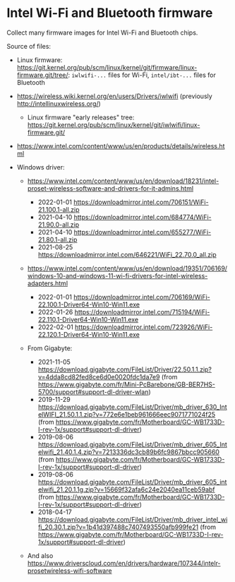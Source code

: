 # Intel Wi-Fi and Bluetooth firmware

Collect many firmware images for Intel Wi-Fi and Bluetooth chips.

Source of files:

- Linux firmware: <https://git.kernel.org/pub/scm/linux/kernel/git/firmware/linux-firmware.git/tree/>: `iwlwifi-...` files for Wi-Fi, `intel/ibt-...` files for Bluetooth
- <https://wireless.wiki.kernel.org/en/users/Drivers/iwlwifi> (previously <http://intellinuxwireless.org/>)

  - Linux firmware "early releases" tree: <https://git.kernel.org/pub/scm/linux/kernel/git/iwlwifi/linux-firmware.git/>

- <https://www.intel.com/content/www/us/en/products/details/wireless.html>
- Windows driver:

  - <https://www.intel.com/content/www/us/en/download/18231/intel-proset-wireless-software-and-drivers-for-it-admins.html>

    - 2022-01-01 <https://downloadmirror.intel.com/706151/WiFi-21.100.1-all.zip>
    - 2021-04-10 <https://downloadmirror.intel.com/684774/WiFi-21.90.0-all.zip>
    - 2021-04-10 <https://downloadmirror.intel.com/655277/WiFi-21.80.1-all.zip>
    - 2021-08-25 <https://downloadmirror.intel.com/646221/WiFi_22.70.0_all.zip>

  - <https://www.intel.com/content/www/us/en/download/19351/706169/windows-10-and-windows-11-wi-fi-drivers-for-intel-wireless-adapters.html>

    - 2022-01-01 <https://downloadmirror.intel.com/706169/WiFi-22.100.1-Driver64-Win10-Win11.exe>
    - 2022-01-26 <https://downloadmirror.intel.com/715194/WiFi-22.110.1-Driver64-Win10-Win11.exe>
    - 2022-02-01 <https://downloadmirror.intel.com/723926/WiFi-22.120.1-Driver64-Win10-Win11.exe>

  - From Gigabyte:

    - 2021-11-05 <https://download.gigabyte.com/FileList/Driver/22.50.1.1.zip?v=4dda8cd82fed8ce6d0e0020fdc1da7e9> (from <https://www.gigabyte.com/fr/Mini-PcBarebone/GB-BER7HS-5700/support#support-dl-driver-wlan>)
    - 2019-11-29 <https://download.gigabyte.com/FileList/Driver/mb_driver_630_IntelWIFI_21.50.1.1.zip?v=772e6e1beb961666eec9071771024f25> (from <https://www.gigabyte.com/fr/Motherboard/GC-WB1733D-I-rev-1x/support#support-dl-driver>)
    - 2019-08-06 <https://download.gigabyte.com/FileList/Driver/mb_driver_605_Intelwifi_21.40.1.4.zip?v=7213336dc3cb89b6fc9867bbcc905660> (from <https://www.gigabyte.com/fr/Motherboard/GC-WB1733D-I-rev-1x/support#support-dl-driver>)
    - 2019-08-06 <https://download.gigabyte.com/FileList/Driver/mb_driver_605_intelwifi_21.20.1.1g.zip?v=15669f32afa6c24e2040ea11ceb59abf> (from <https://www.gigabyte.com/fr/Motherboard/GC-WB1733D-I-rev-1x/support#support-dl-driver>)
    - 2018-04-17 <https://download.gigabyte.com/FileList/Driver/mb_driver_intel_wifi_20.30.1.zip?v=1b41d397488c7407493550afb999fe21> (from <https://www.gigabyte.com/fr/Motherboard/GC-WB1733D-I-rev-1x/support#support-dl-driver>)

  - And also <https://www.driverscloud.com/en/drivers/hardware/107344/intelr-prosetwireless-wifi-software>
